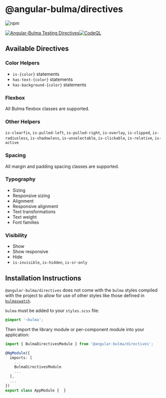 # @angular-bulma/directives

![npm](https://img.shields.io/npm/v/@angular-bulma/directives)

[![Angular-Bulma Testing Directives](https://github.com/quinnjr/angular-bulma/actions/workflows/testing-directives.yml/badge.svg?branch=main)](https://github.com/quinnjr/angular-bulma/actions/workflows/testing-directives.yml)[![CodeQL](https://github.com/quinnjr/angular-bulma/actions/workflows/codeql.yml/badge.svg?branch=main)](https://github.com/quinnjr/angular-bulma/actions/workflows/codeql.yml)

## Available Directives

### Color Helpers

- `is-{color}` statements
- `has-text-{color}` statements
- `has-background-{color}` statements

### Flexbox

All Bulma flexbox classes are supported.

### Other Helpers

`is-clearfix`, `is-pulled-left`, `is-pulled-right`, `is-overlay`, `is-clipped`, `is-radiusless`, `is-shadowless`, `is-unselectable`, `is-clickable`, `is-relative`, `is-active`

### Spacing

All margin and padding spacing classes are supported.

### Typography

- Sizing
- Responsive sizing
- Alignment
- Responsive alignment
- Text transformations
- Text weight
- Font families

### Visibility

- Show
- Show responsive
- Hide
- `is-invisible`, `is-hidden`, `is-sr-only`

## Installation Instructions

`@angular-bulma/directives` does not come with the `bulma` styles compiled with the project to allow for use of other styles like those defined in [`bulmaswatch`](https://jenil.github.io/bulmaswatch/).

`bulma` must be added to your `styles.scss` file:

```scss
@import '~bulma';
```

Then import the library module or per-component module into your application:

```typescript
import { BulmaDirectivesModule } from '@angular-bulma/directives';

@NgModule({
  imports: [
    ...
    BulmaDirectivesModule
    ...
  ],
  ...
})
export class AppModule {  }
```

